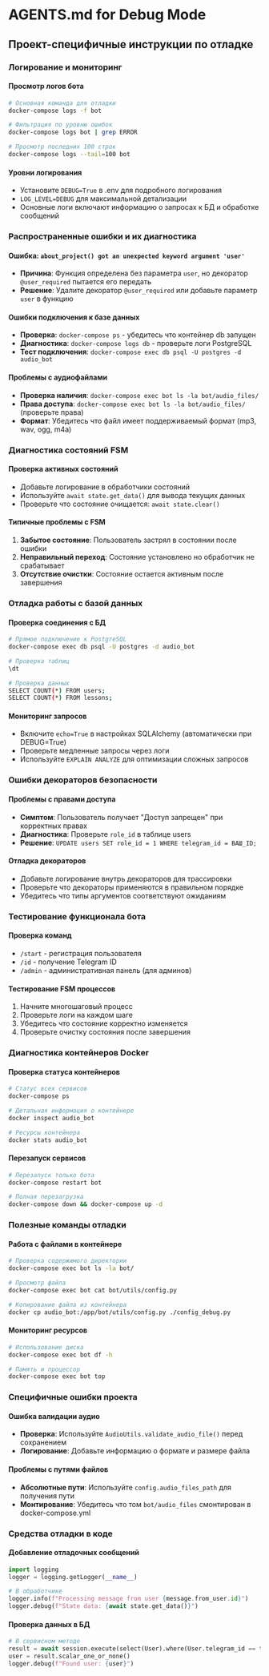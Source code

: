 # AGENTS.md for Debug Mode

## Проект-специфичные инструкции по отладке

### Логирование и мониторинг

#### Просмотр логов бота
```bash
# Основная команда для отладки
docker-compose logs -f bot

# Фильтрация по уровню ошибок
docker-compose logs bot | grep ERROR

# Просмотр последних 100 строк
docker-compose logs --tail=100 bot
```

#### Уровни логирования
- Установите `DEBUG=True` в .env для подробного логирования
- `LOG_LEVEL=DEBUG` для максимальной детализации
- Основные логи включают информацию о запросах к БД и обработке сообщений

### Распространенные ошибки и их диагностика

#### Ошибка: `about_project() got an unexpected keyword argument 'user'`
- **Причина**: Функция определена без параметра `user`, но декоратор `@user_required` пытается его передать
- **Решение**: Удалите декоратор `@user_required` или добавьте параметр `user` в функцию

#### Ошибки подключения к базе данных
- **Проверка**: `docker-compose ps` - убедитесь что контейнер db запущен
- **Диагностика**: `docker-compose logs db` - проверьте логи PostgreSQL
- **Тест подключения**: `docker-compose exec db psql -U postgres -d audio_bot`

#### Проблемы с аудиофайлами
- **Проверка наличия**: `docker-compose exec bot ls -la bot/audio_files/`
- **Права доступа**: `docker-compose exec bot ls -la bot/audio_files/` (проверьте права)
- **Формат**: Убедитесь что файл имеет поддерживаемый формат (mp3, wav, ogg, m4a)

### Диагностика состояний FSM

#### Проверка активных состояний
- Добавьте логирование в обработчики состояний
- Используйте `await state.get_data()` для вывода текущих данных
- Проверьте что состояние очищается: `await state.clear()`

#### Типичные проблемы с FSM
1. **Забытое состояние**: Пользователь застрял в состоянии после ошибки
2. **Неправильный переход**: Состояние установлено но обработчик не срабатывает
3. **Отсутствие очистки**: Состояние остается активным после завершения

### Отладка работы с базой данных

#### Проверка соединения с БД
```bash
# Прямое подключение к PostgreSQL
docker-compose exec db psql -U postgres -d audio_bot

# Проверка таблиц
\dt

# Проверка данных
SELECT COUNT(*) FROM users;
SELECT COUNT(*) FROM lessons;
```

#### Мониторинг запросов
- Включите `echo=True` в настройках SQLAlchemy (автоматически при DEBUG=True)
- Проверьте медленные запросы через логи
- Используйте `EXPLAIN ANALYZE` для оптимизации сложных запросов

### Ошибки декораторов безопасности

#### Проблемы с правами доступа
- **Симптом**: Пользователь получает "Доступ запрещен" при корректных правах
- **Диагностика**: Проверьте `role_id` в таблице users
- **Решение**: `UPDATE users SET role_id = 1 WHERE telegram_id = ВАШ_ID;`

#### Отладка декораторов
- Добавьте логирование внутрь декораторов для трассировки
- Проверьте что декораторы применяются в правильном порядке
- Убедитесь что типы аргументов соответствуют ожиданиям

### Тестирование функционала бота

#### Проверка команд
- `/start` - регистрация пользователя
- `/id` - получение Telegram ID
- `/admin` - административная панель (для админов)

#### Тестирование FSM процессов
1. Начните многошаговый процесс
2. Проверьте логи на каждом шаге
3. Убедитесь что состояние корректно изменяется
4. Проверьте очистку состояния после завершения

### Диагностика контейнеров Docker

#### Проверка статуса контейнеров
```bash
# Статус всех сервисов
docker-compose ps

# Детальная информация о контейнере
docker inspect audio_bot

# Ресурсы контейнера
docker stats audio_bot
```

#### Перезапуск сервисов
```bash
# Перезапуск только бота
docker-compose restart bot

# Полная перезагрузка
docker-compose down && docker-compose up -d
```

### Полезные команды отладки

#### Работа с файлами в контейнере
```bash
# Проверка содержимого директории
docker-compose exec bot ls -la bot/

# Просмотр файла
docker-compose exec bot cat bot/utils/config.py

# Копирование файла из контейнера
docker cp audio_bot:/app/bot/utils/config.py ./config_debug.py
```

#### Мониторинг ресурсов
```bash
# Использование диска
docker-compose exec bot df -h

# Память и процессор
docker-compose exec bot top
```

### Специфичные ошибки проекта

#### Ошибка валидации аудио
- **Проверка**: Используйте `AudioUtils.validate_audio_file()` перед сохранением
- **Логирование**: Добавьте информацию о формате и размере файла

#### Проблемы с путями файлов
- **Абсолютные пути**: Используйте `config.audio_files_path` для получения пути
- **Монтирование**: Убедитесь что том `bot/audio_files` смонтирован в docker-compose.yml

### Средства отладки в коде

#### Добавление отладочных сообщений
```python
import logging
logger = logging.getLogger(__name__)

# В обработчике
logger.info(f"Processing message from user {message.from_user.id}")
logger.debug(f"State data: {await state.get_data()}")
```

#### Проверка данных в БД
```python
# В сервисном методе
result = await session.execute(select(User).where(User.telegram_id == telegram_id))
user = result.scalar_one_or_none()
logger.debug(f"Found user: {user}")